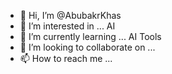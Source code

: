 - 👋 Hi, I’m @AbubakrKhas
- 👀 I’m interested in ... AI
- 🌱 I’m currently learning ... AI Tools
- 💞️ I’m looking to collaborate on ...
- 📫 How to reach me ...

<!---
AbubakrKhas/AbubakrKhas is a ✨ special ✨ repository because its `README.md` (this file) appears on your GitHub profile.
You can click the Preview link to take a look at your changes.
--->
